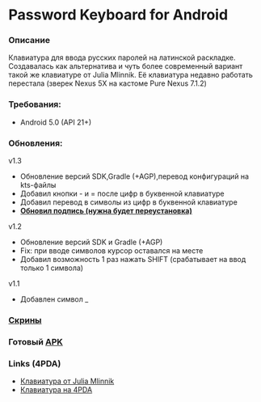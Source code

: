 # Password Keyboard for Android

### Описание
Клавиатура для ввода русских паролей на латинской раскладке.
Создавалась как альтернатива и чуть более современный вариант такой же клавиатуре от Julia Mlinnik.
Её клавиатура недавно работать перестала (зверек Nexus 5X на кастоме Pure Nexus 7.1.2)

### Требования:
- Android 5.0 (API 21+)

### Обновления:
v1.3
- Обновление версий SDK,Gradle (+AGP),перевод конфигураций на kts-файлы
- Добавил кнопки - и = после цифр в буквенной клавиатуре
- Добавил перевод в символы из цифр в буквенной клавиатуре
- <ins>**Обновил подпись (нужна будет переустановка)**</ins>

v1.2
- Обновление версий SDK и Gradle (+AGP)
- Fix: при вводе символов курсор оставался на месте
- Добавил возможность 1 раз нажать SHIFT (срабатывает на ввод только 1 символа)

v1.1
- Добавлен символ _

### [Скрины](/files/screenshots)

### Готовый [APK](/files/Password%20Keyboard.apk)

### Links (4PDA)
- [Клавиатура от Julia Mlinnik](https://4pda.to/forum/index.php?showtopic=311777)<br/>
- [Клавиатура на 4PDA](https://4pda.to/forum/index.php?showtopic=848778)

